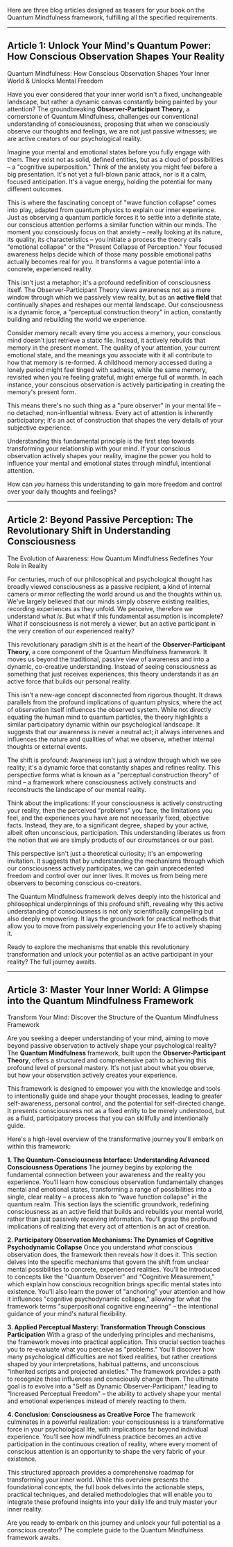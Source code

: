 Here are three blog articles designed as teasers for your book on the Quantum Mindfulness framework, fulfilling all the specified requirements.

---

## Article 1: Unlock Your Mind's Quantum Power: How Conscious Observation Shapes Your Reality

 Quantum Mindfulness: How Conscious Observation Shapes Your Inner World & Unlocks Mental Freedom

Have you ever considered that your inner world isn't a fixed, unchangeable landscape, but rather a dynamic canvas constantly being painted by your attention? The groundbreaking **Observer-Participant Theory**, a cornerstone of Quantum Mindfulness, challenges our conventional understanding of consciousness, proposing that when we consciously observe our thoughts and feelings, we are not just passive witnesses; we are active creators of our psychological reality.

Imagine your mental and emotional states before you fully engage with them. They exist not as solid, defined entities, but as a cloud of possibilities – a "cognitive superposition." Think of the anxiety you might feel before a big presentation. It's not yet a full-blown panic attack, nor is it a calm, focused anticipation. It's a vague energy, holding the potential for many different outcomes.

This is where the fascinating concept of "wave function collapse" comes into play, adapted from quantum physics to explain our inner experience. Just as observing a quantum particle forces it to settle into a definite state, our conscious attention performs a similar function within our minds. The moment you consciously focus on that anxiety – really looking at its nature, its quality, its characteristics – you initiate a process the theory calls "emotional collapse" or the "Present Collapse of Perception." Your focused awareness helps decide which of those many possible emotional paths actually becomes real for you. It transforms a vague potential into a concrete, experienced reality.

This isn't just a metaphor; it's a profound redefinition of consciousness itself. The Observer-Participant Theory views awareness not as a mere window through which we passively view reality, but as an **active field** that continually shapes and reshapes our mental landscape. Our consciousness is a dynamic force, a "perceptual construction theory" in action, constantly building and rebuilding the world we experience.

Consider memory recall: every time you access a memory, your conscious mind doesn't just retrieve a static file. Instead, it actively rebuilds that memory in the present moment. The quality of your attention, your current emotional state, and the meanings you associate with it all contribute to how that memory is re-formed. A childhood memory accessed during a lonely period might feel tinged with sadness, while the same memory, revisited when you're feeling grateful, might emerge full of warmth. In each instance, your conscious observation is actively participating in creating the memory's present form.

This means there's no such thing as a "pure observer" in your mental life – no detached, non-influential witness. Every act of attention is inherently participatory; it's an act of construction that shapes the very details of your subjective experience.

Understanding this fundamental principle is the first step towards transforming your relationship with your mind. If your conscious observation actively shapes your reality, imagine the power you hold to influence your mental and emotional states through mindful, intentional attention.

How can *you* harness this understanding to gain more freedom and control over your daily thoughts and feelings?

---

## Article 2: Beyond Passive Perception: The Revolutionary Shift in Understanding Consciousness

 The Evolution of Awareness: How Quantum Mindfulness Redefines Your Role in Reality

For centuries, much of our philosophical and psychological thought has broadly viewed consciousness as a passive recipient, a kind of internal camera or mirror reflecting the world around us and the thoughts within us. We've largely believed that our minds simply observe existing realities, recording experiences as they unfold. We perceive, therefore we understand what *is*. But what if this fundamental assumption is incomplete? What if consciousness is not merely a viewer, but an active participant in the very creation of our experienced reality?

This revolutionary paradigm shift is at the heart of the **Observer-Participant Theory**, a core component of the Quantum Mindfulness framework. It moves us beyond the traditional, passive view of awareness and into a dynamic, co-creative understanding. Instead of seeing consciousness as something that just receives experiences, this theory understands it as an active force that builds our personal reality.

This isn't a new-age concept disconnected from rigorous thought. It draws parallels from the profound implications of quantum physics, where the act of observation itself influences the observed system. While not directly equating the human mind to quantum particles, the theory highlights a similar participatory dynamic within our psychological landscape. It suggests that our awareness is never a neutral act; it always intervenes and influences the nature and qualities of what we observe, whether internal thoughts or external events.

The shift is profound: Awareness isn't just a window through which we see reality; it's a dynamic force that constantly shapes and refines reality. This perspective forms what is known as a "perceptual construction theory" of mind – a framework where consciousness actively constructs and reconstructs the landscape of our mental reality.

Think about the implications: If your consciousness is actively constructing your reality, then the perceived "problems" you face, the limitations you feel, and the experiences you have are not necessarily fixed, objective facts. Instead, they are, to a significant degree, shaped by your active, albeit often unconscious, participation. This understanding liberates us from the notion that we are simply products of our circumstances or our past.

This perspective isn't just a theoretical curiosity; it's an empowering invitation. It suggests that by understanding the mechanisms through which our consciousness actively participates, we can gain unprecedented freedom and control over our inner lives. It moves us from being mere observers to becoming conscious co-creators.

The Quantum Mindfulness framework delves deeply into the historical and philosophical underpinnings of this profound shift, revealing why this active understanding of consciousness is not only scientifically compelling but also deeply empowering. It lays the groundwork for practical methods that allow you to move from passively experiencing your life to actively shaping it.

Ready to explore the mechanisms that enable this revolutionary transformation and unlock your potential as an active participant in your reality? The full journey awaits.

---

## Article 3: Master Your Inner World: A Glimpse into the Quantum Mindfulness Framework

 Transform Your Mind: Discover the Structure of the Quantum Mindfulness Framework

Are you seeking a deeper understanding of your mind, aiming to move beyond passive observation to actively shape your psychological reality? The **Quantum Mindfulness** framework, built upon the **Observer-Participant Theory**, offers a structured and comprehensive path to achieving this profound level of personal mastery. It's not just about what you observe, but how your observation actively creates your experience.

This framework is designed to empower you with the knowledge and tools to intentionally guide and shape your thought processes, leading to greater self-awareness, personal control, and the potential for self-directed change. It presents consciousness not as a fixed entity to be merely understood, but as a fluid, participatory process that you can skillfully and intentionally guide.

Here's a high-level overview of the transformative journey you'll embark on within this framework:

**1. The Quantum-Consciousness Interface: Understanding Advanced Consciousness Operations**
The journey begins by exploring the fundamental connection between your awareness and the reality you experience. You’ll learn how conscious observation fundamentally changes mental and emotional states, transforming a range of possibilities into a single, clear reality – a process akin to "wave function collapse" in the quantum realm. This section lays the scientific groundwork, redefining consciousness as an active field that builds and rebuilds your mental world, rather than just passively receiving information. You'll grasp the profound implications of realizing that every act of attention is an act of creation.

**2. Participatory Observation Mechanisms: The Dynamics of Cognitive Psychodynamic Collapse**
Once you understand *what* conscious observation does, the framework then reveals *how* it does it. This section delves into the specific mechanisms that govern the shift from unclear mental possibilities to concrete, experienced realities. You'll be introduced to concepts like the "Quantum Observer" and "Cognitive Measurement," which explain how conscious recognition brings specific mental states into existence. You'll also learn the power of "anchoring" your attention and how it influences "cognitive psychodynamic collapse," allowing for what the framework terms "superpositional cognitive engineering" – the intentional guidance of your mind's natural flexibility.

**3. Applied Perceptual Mastery: Transformation Through Conscious Participation**
With a grasp of the underlying principles and mechanisms, the framework moves into practical application. This crucial section teaches you to re-evaluate what you perceive as "problems." You'll discover how many psychological difficulties are not fixed realities, but rather creations shaped by your interpretations, habitual patterns, and unconscious "inherited scripts and projected anxieties." The framework provides a path to recognize these influences and consciously change them. The ultimate goal is to evolve into a "Self as Dynamic Observer-Participant," leading to "Increased Perceptual Freedom" – the ability to actively shape your mental and emotional experiences instead of merely reacting to them.

**4. Conclusion: Consciousness as Creative Force**
The framework culminates in a powerful realization: your consciousness is a transformative force in your psychological life, with implications far beyond individual experience. You'll see how mindfulness practice becomes an active participation in the continuous creation of reality, where every moment of conscious attention is an opportunity to shape the very fabric of your existence.

This structured approach provides a comprehensive roadmap for transforming your inner world. While this overview presents the foundational concepts, the full book delves into the actionable steps, practical techniques, and detailed methodologies that will enable you to integrate these profound insights into your daily life and truly master your inner reality.

Are you ready to embark on this journey and unlock your full potential as a conscious creator? The complete guide to the Quantum Mindfulness framework awaits.